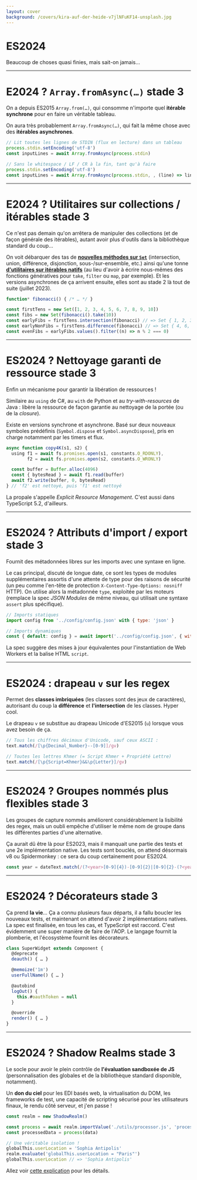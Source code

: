 ```yaml
---
layout: cover
background: /covers/kira-auf-der-heide-v7jlNFuKF14-unsplash.jpg
---
```


# ES2024

Beaucoup de choses quasi finies, mais sait-on jamais…

---

# E2024 ? `Array.fromAsync(…)` <span class="stage">stade 3</span>

On a depuis ES2015 `Array.from(…)`, qui consomme n'importe quel **itérable synchrone** pour en faire un véritable tableau.

On aura très probablement `Array.fromAsync(…)`, qui fait la même chose avec des **itérables asynchrones**.

```js
// Lit toutes les lignes de STDIN (flux en lecture) dans un tableau
process.stdin.setEncoding('utf-8')
const inputLines = await Array.fromAsync(process.stdin)
```

```js
// Sans le whitespace / LF / CR à la fin, tant qu'à faire
process.stdin.setEncoding('utf-8')
const inputLines = await Array.fromAsync(process.stdin, , (line) => line.trimEnd())
```

---

# E2024 ? Utilitaires sur collections / itérables <span class="stage">stade 3</span>

Ce n'est pas demain qu'on arrêtera de manipuler des collections (et de façon générale des itérables), autant avoir plus d'outils dans la bibliothèque standard du coup…

On voit débarquer des tas de [**nouvelles méthodes sur `Set`**](https://github.com/tc39/proposal-set-methods#readme) (intersection, union, différence, disjonction, sous-/sur-ensemble, etc.) ainsi qu'une tonne [**d'utilitaires sur itérables natifs**](https://github.com/tc39/proposal-iterator-helpers#readme) (au lieu d'avoir à écrire nous-mêmes des fonctions génératives pour `take`, `filter` ou `map`, par exemple).  Et les versions asynchrones de ça arrivent ensuite, elles sont au stade 2 là tout de suite (juillet 2023).

```js
function* fibonacci() { /* … */ }

const firstTens = new Set([1, 2, 3, 4, 5, 6, 7, 8, 9, 10])
const fibs = new Set(fibonacci().take(10))
const earlyFibs = firstTens.intersection(fibonacci) // => Set { 1, 2, 3, 5, 8 }
const earlyNonFibs = firstTens.difference(fibonacci) // => Set { 4, 6, 7, 9, 10 }
const evenFibs = earlyFibs.values().filter((n) => n % 2 === 0)
```

---

# ES2024 ? Nettoyage garanti de ressource <span class="stage">stade 3</span>

Enfin un mécanisme pour garantir la libération de ressources !

Similaire au `using` de C#, au `with` de Python et au *try-with-resources* de Java : libère la ressource de façon garantie au nettoyage de la portée (ou de la *closure*).

Existe en versions synchrone et asynchrone. Basé sur deux nouveaux symboles prédéfinis (`Symbol.dispose` et `Symbol.asyncDispose`), pris en charge notamment par les timers et flux.

```js
async function copy4K(s1, s2) {
  using f1 = await fs.promises.open(s1, constants.O_RDONLY),
        f2 = await fs.promises.open(s2, constants.O_WRONLY)

  const buffer = Buffer.alloc(4096)
  const { bytesRead } = await f1.read(buffer)
  await f2.write(buffer, 0, bytesRead)
} // 'f2' est nettoyé, puis 'f1' est nettoyé
```

<Footnote>

La propale s'appelle *Explicit Resource Management*. C'est aussi dans TypeScript 5.2, d'ailleurs.

</Footnote>

---

# ES2024 ? Attributs d'import / export <span class="stage">stade 3</span>

Fournit des métadonnées libres sur les imports avec une syntaxe en ligne.

Le cas principal, discuté de longue date, ce sont les types de modules supplémentaires assortis d'une attente de type pour des raisons de sécurité (un peu comme l'en-tête de protection `X-Content-Type-Options: nosniff` HTTP).  On utilise alors la métadonnée `type`, exploitée par les moteurs (remplace la spec *JSON Modules* de même niveau, qui utilisait une syntaxe `assert` plus spécifique).

```js
// Imports statiques
import config from '../config/config.json' with { type: 'json' }

// Imports dynamiques
const { default: config } = await import('../config/config.json', { with: { type: 'json' } })
```

La spec suggère des mises à jour équivalentes pour l'instantiation de Web Workers et la balise HTML `script`.

---

# ES2024 : drapeau `v` sur les regex

Permet des **classes imbriquées** (les classes sont des jeux de caractères), autorisant du coup la **différence** et **l'intersection** de les classes. Hyper cool.

Le drapeau `v` se substitue au drapeau Unicode d'ES2015 (`u`) lorsque vous avez besoin de ça.

```js
// Tous les chiffres décimaux d'Unicode, sauf ceux ASCII :
text.match(/[\p{Decimal_Number}--[0-9]]/gv)

// Toutes les lettres Khmer (= Script Khmer + Propriété Lettre)
text.match(/[\p{Script=Khmer}&&\p{Letter}]/gv)
```

---

# ES2024 ? Groupes nommés plus flexibles <span class="stage">stade 3</span>

Les groupes de capture nommés améliorent considérablement la lisibilité des regex, mais un oubli empêche d'utiliser le même nom de groupe dans les différentes parties d'une alternative.

Ça aurait dû être là pour ES2023, mais il manquait une partie des tests et une 2e implémentation native. Les tests sont bouclés, on attend désormais v8 ou Spidermonkey : ce sera du coup certainement pour ES2024.


```js
const year = dateText.match(/(?<year>[0-9]{4})-[0-9]{2}|[0-9]{2}-(?<year>[0-9]{4})/)?.groups.year
```

---

# ES2024 ? Décorateurs <span class="stage">stade 3</span>

<!-- Certes, ça ne concerne que les gens qui font beaucoup de POO, et si la tendance  est à la baisse en JS, de nombreux frameworks importants l'utilisent énormément (mais du coup, ils ont tendance à le faire en TypeScript). -->

Ça prend **la vie**…  Ça a connu plusieurs faux départs, il a fallu boucler les nouveaux tests, et maintenant on attend d'avoir 2 implémentations natives.  La spec est finalisée, en tous les cas, et TypeScript est raccord. C'est évidemment une super manière de faire de l'AOP. Le langage fournit la plomberie, et l'écosystème fournit les décorateurs.

```js
class SuperWidget extends Component {
  @deprecate
  deauth() { … }

  @memoize('1m')
  userFullName() { … }

  @autobind
  logOut() {
    this.#oauthToken = null
  }

  @override
  render() { … }
}
```

---

# ES2024 ? Shadow Realms <span class="stage">stade 3</span>


Le socle pour avoir le plein contrôle de **l'évaluation sandboxée de JS** (personnalisation des globales et de la bibliothèque standard disponible, notamment).

Un **don du ciel** pour les EDI basés web, la virtualisation du DOM, les frameworks de test, une capacité de scripting sécurisé pour les utilisateurs finaux, le rendu côté serveur, et j'en passe !

```js
const realm = new ShadowRealm()

const process = await realm.importValue('./utils/processor.js', 'process')
const processedData = process(data)

// Une véritable isolation !
globalThis.userLocation = 'Sophia Antipolis'
realm.evaluate('globalThis.userLocation = "Paris"')
globalThis.userLocation // => 'Sophia Antipolis'
```

Allez voir <a href="https://github.com/tc39/proposal-shadowrealm/blob/main/explainer.md">cette explication</a> pour les détails.
